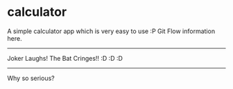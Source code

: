 # calculator
A simple calculator app which is very easy to use :P
Git Flow information here.
***********************************
Joker Laughs! The Bat Cringes!! :D :D :D
***********************************
Why so serious?
